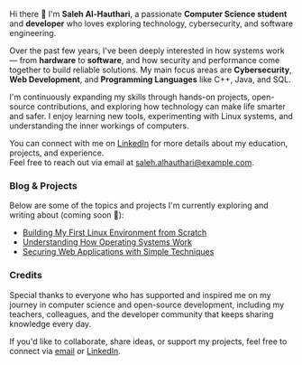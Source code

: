 Hi there 👋 I'm **Saleh Al-Hauthari**, a passionate **Computer Science student** and **developer** who loves exploring technology, cybersecurity, and software engineering.

Over the past few years, I've been deeply interested in how systems work — from **hardware** to **software**, and how security and performance come together to build reliable solutions. My main focus areas are **Cybersecurity**, **Web Development**, and **Programming Languages** like C++, Java, and SQL.

I'm continuously expanding my skills through hands-on projects, open-source contributions, and exploring how technology can make life smarter and safer. I enjoy learning new tools, experimenting with Linux systems, and understanding the inner workings of computers.

You can connect with me on [LinkedIn](#) for more details about my education, projects, and experience.  
Feel free to reach out via email at [saleh.alhauthari@example.com](mailto:saleh.alhauthari@example.com).

### Blog & Projects
Below are some of the topics and projects I'm currently exploring and writing about (coming soon 🚀):

<!-- BLOG_START -->
- [Building My First Linux Environment from Scratch](/posts/linux-from-scratch)
- [Understanding How Operating Systems Work](/posts/os-basics)
- [Securing Web Applications with Simple Techniques](/posts/web-security)
<!-- BLOG_END -->

### Credits
Special thanks to everyone who has supported and inspired me on my journey in computer science and open-source development, including my teachers, colleagues, and the developer community that keeps sharing knowledge every day.

If you'd like to collaborate, share ideas, or support my projects, feel free to connect via [email](mailto:saleh.alhauthari@example.com) or [LinkedIn](#).
